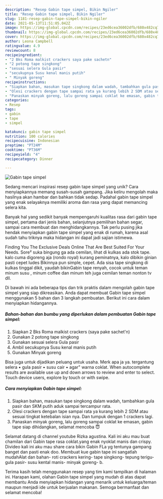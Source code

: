 ```yaml
---
description: "Resep Gabin tape simpel, Bikin Ngiler"
title: "Resep Gabin tape simpel, Bikin Ngiler"
slug: 1181-resep-gabin-tape-simpel-bikin-ngiler
date: 2021-05-13T11:51:05.042Z
image: https://img-global.cpcdn.com/recipes/23ed6cea36002dfb/680x482cq70/gabin-tape-simpel-foto-resep-utama.jpg
thumbnail: https://img-global.cpcdn.com/recipes/23ed6cea36002dfb/680x482cq70/gabin-tape-simpel-foto-resep-utama.jpg
cover: https://img-global.cpcdn.com/recipes/23ed6cea36002dfb/680x482cq70/gabin-tape-simpel-foto-resep-utama.jpg
author: Leona Campbell
ratingvalue: 4.9
reviewcount: 8
recipeingredient:
- "2 Bks Roma malkist crackers saya pake sachetn"
- "2 potong tape singkong"
- "sesuai selera Gula pasir"
- "secukupnya Susu kenal manis putih"
- " Minyak goreng"
recipeinstructions:
- "Siapkan bahan, masukan tape singkong dalam wadah, tambahkan gula pasir dan SKM putih aduk sampai tercampur rata."
- "Olesi crackers dengan tape sampai rata ya kurang lebih 2 SDM atau sesuai tingkat ketebalan isian nya. Dan tumpuk dengan 1 crackers lagi."
- "Panaskan minyak goreng, lalu goreng sampai coklat ke emasan, gabin tape siap dihidangkan, selamat mencoba 😇"
categories:
- Resep
tags:
- gabin
- tape
- simpel

katakunci: gabin tape simpel 
nutrition: 100 calories
recipecuisine: Indonesian
preptime: "PT24M"
cooktime: "PT36M"
recipeyield: "4"
recipecategory: Dinner

---
```



![Gabin tape simpel](https://img-global.cpcdn.com/recipes/23ed6cea36002dfb/680x482cq70/gabin-tape-simpel-foto-resep-utama.jpg)

Sedang mencari inspirasi resep gabin tape simpel yang unik? Cara menyiapkannya memang susah-susah gampang. Jika keliru mengolah maka hasilnya akan hambar dan bahkan tidak sedap. Padahal gabin tape simpel yang enak selayaknya memiliki aroma dan rasa yang dapat memancing selera kita.

Banyak hal yang sedikit banyak mempengaruhi kualitas rasa dari gabin tape simpel, pertama dari jenis bahan, selanjutnya pemilihan bahan segar, sampai cara membuat dan menghidangkannya. Tak perlu pusing jika hendak menyiapkan gabin tape simpel yang enak di rumah, karena asal sudah tahu triknya maka hidangan ini dapat jadi sajian istimewa.

Finding You The Exclusive Deals Online That Are Best Suited For Your Needs. Sore² suka bingung ga ada cemilan, lihat di kulkas ada stok tape. kalo cuma digoreng aja (rondo royal) kurang peminatnya, kalo dibikin ginian pasti cepet ludes Bikinnya pun simple, cepet. Ada sisa tape singkong di kulkas tinggal dikit, yaudah bikinGabin tape renyah, cocok untuk teman minum susu , minum coffee dan minum teh juga cemilan teman nonton tv dll.


Di bawah ini ada beberapa tips dan trik praktis dalam mengolah gabin tape simpel yang siap dikreasikan. Anda dapat membuat Gabin tape simpel menggunakan 5 bahan dan 3 langkah pembuatan. Berikut ini cara dalam menyiapkan hidangannya.

<!--inarticleads1-->

##### Bahan-bahan dan bumbu yang diperlukan dalam pembuatan Gabin tape simpel:

1. Siapkan 2 Bks Roma malkist crackers (saya pake sachet&#39;n)
1. Gunakan 2 potong tape singkong
1. Gunakan sesuai selera Gula pasir
1. Ambil secukupnya Susu kenal manis putih
1. Gunakan  Minyak goreng


Bisa juga untuk dijadikan peluang untuk usaha. Merk apa ja ya. tergantung selera • gula pasir • susu cair • agar&#34; warna coklat. When autocomplete results are available use up and down arrows to review and enter to select. Touch device users, explore by touch or with swipe. 

<!--inarticleads2-->

##### Cara menyiapkan Gabin tape simpel:

1. Siapkan bahan, masukan tape singkong dalam wadah, tambahkan gula pasir dan SKM putih aduk sampai tercampur rata.
1. Olesi crackers dengan tape sampai rata ya kurang lebih 2 SDM atau sesuai tingkat ketebalan isian nya. Dan tumpuk dengan 1 crackers lagi.
1. Panaskan minyak goreng, lalu goreng sampai coklat ke emasan, gabin tape siap dihidangkan, selamat mencoba 😇


Selamat datang di channel youtube Rizka agustina. Kali ini aku mau buat chamilan dari Gabin tape rasa coklat.yang enak nyoklat manis dan crispy. Divideo kali ini aku mau share cara bikin Gabin FLa yg tentunya gampang banget dan pasti enak doo. Membuat kue gabin tape ini sangatlah mudahAlat dan bahan- roti crackers kering- tape singkong- tepung terigu- gula pasir- susu kental manis- minyak goreng- b. 

Terima kasih telah menggunakan resep yang tim kami tampilkan di halaman ini. Harapan kami, olahan Gabin tape simpel yang mudah di atas dapat membantu Anda menyiapkan hidangan yang menarik untuk keluarga/teman maupun menjadi ide untuk berjualan makanan. Semoga bermanfaat dan selamat mencoba!
